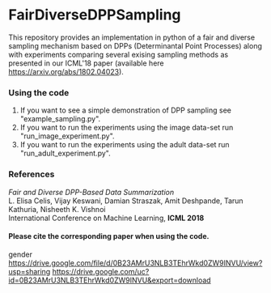 # FairDiverseDPPSampling
This repository provides an implementation in python of a fair and diverse sampling mechanism based on DPPs (Determinantal Point Processes) along with experiments comparing several exising sampling methods as presented in our ICML'18 paper (available here https://arxiv.org/abs/1802.04023).


### Using the code

1. If you want to see a simple demonstration of DPP sampling see "example_sampling.py". 
1. If you want to run the experiments using the image data-set run "run_image_experiment.py".
1. If you want to run the experiments using the adult data-set run "run_adult_experiment.py".

### References
*Fair and Diverse DPP-Based Data Summarization*  
L. Elisa Celis, Vijay Keswani, Damian Straszak, Amit Deshpande, Tarun Kathuria, Nisheeth K. Vishnoi  
International Conference on Machine Learning, **ICML 2018**

#### Please cite the corresponding paper when using the code.

gender 
https://drive.google.com/file/d/0B23AMrU3NLB3TEhrWkd0ZW9INVU/view?usp=sharing
https://drive.google.com/uc?id=0B23AMrU3NLB3TEhrWkd0ZW9INVU&export=download

